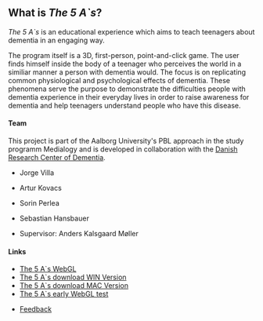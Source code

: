 ## What is _The 5 A`s_?

_The 5 A`s_ is an educational experience which aims to teach teenagers about dementia in an engaging way.

The program itself is a 3D, first-person, point-and-click game. The user finds himself inside the body of a teenager who perceives the world in a similiar manner a person with dementia would.
The focus is on replicating common physiological and psychological effects of dementia.
These phenomena serve the purpose to demonstrate the difficulties people with dementia experience in their everyday lives in order to raise awareness for dementia and help teenagers understand people who have this disease.

#### Team

This project is part of the Aalborg University's PBL approach in the study programm Medialogy and is developed in collaboration with the [Danish Research Center of Dementia](http://uk.videnscenterfordemens.dk).

- Jorge Villa
- Artur Kovacs
- Sorin Perlea
- Sebastian Hansbauer

- Supervisor: Anders Kalsgaard Møller

#### Links
- [The 5 A`s WebGL](/expDementia/The5As_WebGL/index.html)
- [The 5 A`s download WIN Version](https://drive.google.com/drive/folders/131_F9IWGOj7II5IWYfV9494zEUTEClTo)
- [The 5 A`s download MAC Version](https://drive.google.com/open?id=1SXDMoUEcc0AvmbvR_ykEvKbpaTR8-t4D)
- [The 5 A`s early WebGL test](https://shansb-dev.github.io/expDementia/Demo/index.html)
<!-- - User Study: [ENG](https://goo.gl/forms/adq7V6x28cxmsgsS2), [DAN](https://goo.gl/forms/jm0hQMKm0c00hoEs1) -->
- [Feedback](https://goo.gl/forms/65tnZauV9ZROQv8D3)<!---, [DAN](https://goo.gl/forms/65tnZauV9ZROQv8D3) -->
